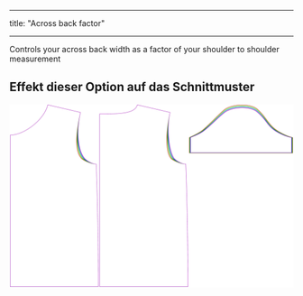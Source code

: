 - - -
title: "Across back factor"
- - -

Controls your across back width as a factor of your shoulder to shoulder measurement

## Effekt dieser Option auf das Schnittmuster

![This image shows the effect of this option by superimposing several variants that have a different value for this option](teagan_acrossbackfactor_sample.svg "Effect of this option on the pattern")

